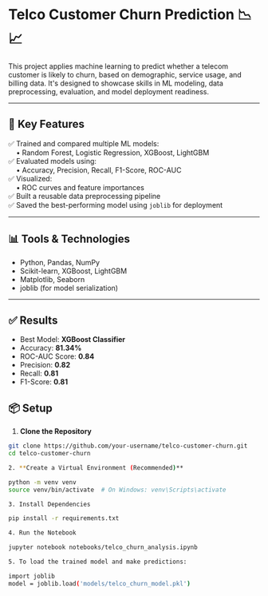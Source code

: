 # Telco Customer Churn Prediction 📉📈

This project applies machine learning to predict whether a telecom customer is likely to churn, based on demographic, service usage, and billing data. It's designed to showcase skills in ML modeling, data preprocessing, evaluation, and model deployment readiness.

---

## 🚀 Key Features

✅ Trained and compared multiple ML models:  
&nbsp;&nbsp;&nbsp;&nbsp;• Random Forest, Logistic Regression, XGBoost, LightGBM  
✅ Evaluated models using:  
&nbsp;&nbsp;&nbsp;&nbsp;• Accuracy, Precision, Recall, F1-Score, ROC-AUC  
✅ Visualized:  
&nbsp;&nbsp;&nbsp;&nbsp;• ROC curves and feature importances  
✅ Built a reusable data preprocessing pipeline  
✅ Saved the best-performing model using `joblib` for deployment

---

## 📊 Tools & Technologies

- Python, Pandas, NumPy
- Scikit-learn, XGBoost, LightGBM
- Matplotlib, Seaborn
- joblib (for model serialization)

---

## ✅ Results

- Best Model: **XGBoost Classifier**
- Accuracy: **81.34%**
- ROC-AUC Score: **0.84**
- Precision: **0.82**
- Recall: **0.81**
- F1-Score: **0.81**

## 📦 Setup

1. **Clone the Repository**

```bash
git clone https://github.com/your-username/telco-customer-churn.git
cd telco-customer-churn

2. **Create a Virtual Environment (Recommended)**

python -m venv venv
source venv/bin/activate  # On Windows: venv\Scripts\activate

3. Install Dependencies

pip install -r requirements.txt

4. Run the Notebook

jupyter notebook notebooks/telco_churn_analysis.ipynb

5. To load the trained model and make predictions:

import joblib
model = joblib.load('models/telco_churn_model.pkl')




```
